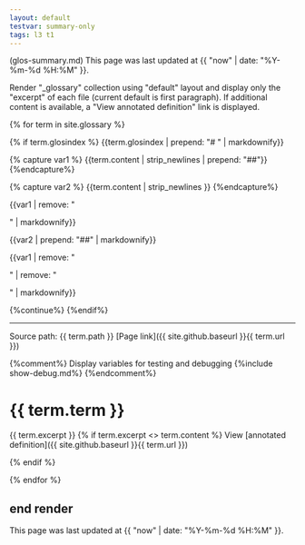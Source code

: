 ```yaml
---
layout: default
testvar: summary-only
tags: l3 t1
---
```

(glos-summary.md) This page was last updated at {{ "now" | date: "%Y-%m-%d %H:%M" }}.

Render "_glossary" collection using "default" layout and display only the "excerpt" of each file (current default is first paragraph). If additional content is available, a "View annotated definition" link is displayed.


{% for term in site.glossary %}

{% if term.glosindex %}
{{term.glosindex | prepend: "# " | markdownify}}

{% capture var1 %}
{{term.content | strip_newlines | prepend: "##"}}
{%endcapture%}

{% capture var2 %}
{{term.content | strip_newlines }}
{%endcapture%}

{{var1 | remove: "<p>" | markdownify}}

{{var2 | prepend: "##" | markdownify}}

{{var1 | remove: "<p>" | remove: "</p>" | markdownify}}


{%continue%}
{%endif%}

---
Source path: {{ term.path }} [Page link]({{ site.github.baseurl }}{{ term.url }})

{%comment%}
  Display variables for testing and debugging
  {%include show-debug.md%}
{%endcomment%}

# {{ term.term }}
{{ term.excerpt }}
{% if term.excerpt <> term.content %}
  View [annotated definition]({{ site.github.baseurl }}{{ term.url }})

{% endif %}

{% endfor %}

## end render

This page was last updated at {{ "now" | date: "%Y-%m-%d %H:%M" }}.
